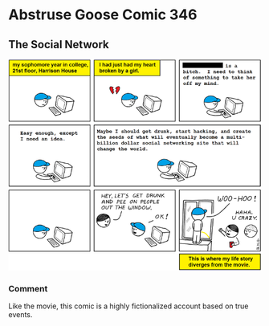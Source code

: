 # Abstruse Goose Comic 346
## The Social Network

![image](comics/now_you_know_who_youre_fighting.png)
### Comment
Like the movie, this comic is a highly fictionalized account based on true events.
